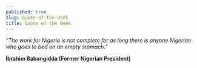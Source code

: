 ```yaml
---
published: true
slug: quote-of-the-week
title: Quote of the Week
---
```

_“The work for Nigeria is not complete for as long there is anyone Nigerian who goes to bed on an empty stomach.”_

   **Ibrahim Babangidda (Former Nigerian President)**
